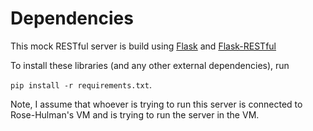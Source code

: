 
# Dependencies

This mock RESTful server is build using [Flask](https://flask.palletsprojects.com/en/stable/) and [Flask-RESTful](https://flask-restful.readthedocs.io/en/latest/)

To install these libraries (and any other external dependencies), run

`pip install -r requirements.txt`.

Note, I assume that whoever is trying to run this server is connected to
Rose-Hulman's VM and is trying to run the server in the VM.
